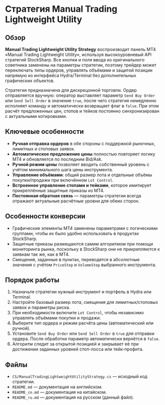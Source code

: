 # Стратегия Manual Trading Lightweight Utility

## Обзор
**Manual Trading Lightweight Utility Strategy** воспроизводит панель MT4 «Manual Trading Lightweight Utility», используя высокоуровневый API стратегий StockSharp. Все кнопки и поля ввода из оригинального советника заменены на параметры стратегии, поэтому трейдер может переключать типы ордеров, управлять объёмами и защитой позиции напрямую из интерфейса Hydra/Terminal без дополнительных графических объектов.

Стратегия предназначена для дискрецонной торговли. Ордер отправляется вручную: оператор выставляет параметр `Send Buy Order` или `Send Sell Order` в значение `true`, после чего стратегия немедленно исполняет команду и автоматически возвращает флаг в `false`. При этом расчёт предложенных цен, стопов и тейков постоянно синхронизирован с актуальными котировками.

## Ключевые особенности
- **Ручная отправка ордеров** в обе стороны с поддержкой рыночных, лимитных и стоповых заявок.
- **Автоматическое предложение цены** полностью повторяет логику MT4 и обновляется по последним Bid/Ask.
- **Ручной режим цены** позволяет вводить собственный уровень с учётом минимального шага цены инструмента.
- **Управление объёмами**: общий размер лота и отдельные объёмы покупки/продажи при включённом `Lot Control`.
- **Встроенное управление стопами и тейками**, которое имитирует прикреплённые защитные приказы из MT4.
- **Постоянная обратная связь** — параметры стратегии всегда отражают актуальные расчётные уровни для обеих сторон.

## Особенности конверсии
- Графические элементы MT4 заменены параметрами с логическими группами, чтобы их было удобно использовать в продуктах StockSharp.
- Защитные приказы размещаются самим алгоритмом при помощи мониторинга рынка, поскольку в StockSharp они не прикрепляются к заявкам так же, как в MT4.
- Смещения, заданные в пунктах, переводятся в абсолютные значения с учётом `PriceStep` и `VolumeStep` выбранного инструмента.

## Порядок работы
1. Назначьте стратегии нужный инструмент и портфель в Hydra или Terminal.
2. Настройте базовый размер лота, смещения для лимитных/стоповых заявок и параметры риска.
3. При необходимости включите `Lot Control`, чтобы независимо управлять объёмами покупки и продажи.
4. Выберите тип ордера и режим расчёта цены (автоматический или ручной).
5. Установите `Send Buy Order` или `Send Sell Order` в `true` для отправки ордера. После обработки параметр автоматически вернётся в `false`.
6. Алгоритм следит за открытой позицией и закрывает её при достижении заданных уровней стоп-лосса или тейк-профита.

## Файлы
- `CS/ManualTradingLightweightUtilityStrategy.cs` — исходный код стратегии.
- `README.md` — документация на английском.
- `README_cn.md` — документация на китайском.
- `README_ru.md` — документация на русском (данный файл).

